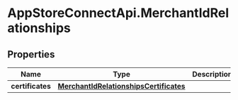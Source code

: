 # AppStoreConnectApi.MerchantIdRelationships

## Properties

Name | Type | Description | Notes
------------ | ------------- | ------------- | -------------
**certificates** | [**MerchantIdRelationshipsCertificates**](MerchantIdRelationshipsCertificates.md) |  | [optional] 


